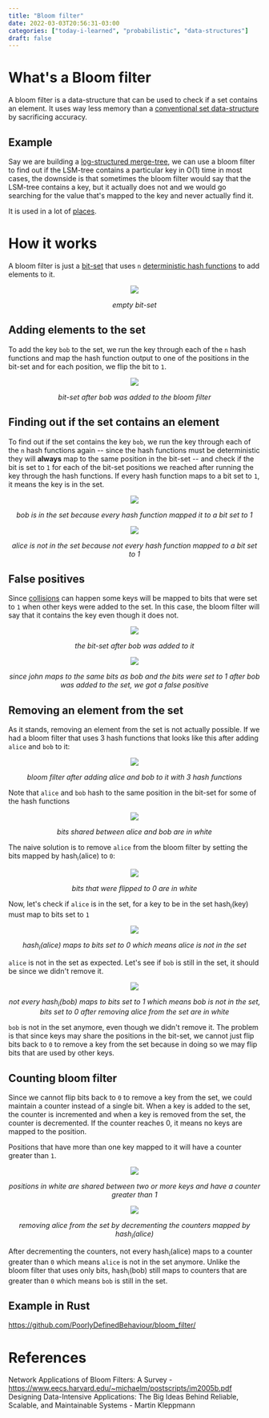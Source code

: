 ```yaml
---
title: "Bloom filter"
date: 2022-03-03T20:56:31-03:00
categories: ["today-i-learned", "probabilistic", "data-structures"]
draft: false
---
```


# What's a Bloom filter

A bloom filter is a data-structure that can be used to check if a set contains an element. It uses way less memory than a [conventional set data-structure](<https://en.wikipedia.org/wiki/Set_(abstract_data_type)#Implementations>) by sacrificing accuracy.

## Example

Say we are building a [log-structured merge-tree](https://www.cs.umb.edu/~poneil/lsmtree.pdf), we can use a bloom filter to find out if the LSM-tree contains a particular key in O(1) time in most cases, the downside is that sometimes the bloom filter would say that the LSM-tree contains a key, but it actually does not and we would go searching for the value that's mapped to the key and never actually find it.

It is used in a lot of [places](https://en.wikipedia.org/wiki/Bloom_filter#Examples).

# How it works

A bloom filter is just a [bit-set](https://en.wikipedia.org/wiki/Bit_array) that uses `n` [deterministic hash functions](https://en.wikipedia.org/wiki/Hash_function#Deterministic) to add elements to it.

<p align="center">
  <img src="https://user-images.githubusercontent.com/17282221/156580660-d95e19fa-8d63-40e3-9fda-fc27f3eea311.png" />
</p>
<p align="center"><i>empty bit-set</i></p>

## Adding elements to the set

To add the key `bob` to the set, we run the key through each of the `n` hash functions and map the hash function output to one of the positions in the bit-set and for each position, we flip the bit to `1`.

<p align="center">
  <img src="https://user-images.githubusercontent.com/17282221/156581183-7a853828-d0fc-4024-b3d0-22fe9cbbdbe6.png" />
</p>
<p align="center">
  <i>bit-set after bob was added to the bloom filter</i>
</p>

## Finding out if the set contains an element

To find out if the set contains the key `bob`, we run the key through each of the `n` hash functions again -- since the hash functions must be deterministic they will **always** map to the same position in the bit-set -- and check if the bit is set to `1` for each of the bit-set positions we reached after running the key through the hash functions. If every hash function maps to a bit set to `1`, it means the key is in the set.

<p align="center">
  <img src="https://user-images.githubusercontent.com/17282221/156583072-424f00f0-3eda-48ad-96c7-5a460beca424.png" />
</p>
<p align="center">
  <i>bob is in the set because every hash function mapped it to a bit set to 1</i>
</p>

<p align="center">
  <img src="https://user-images.githubusercontent.com/17282221/156583592-e96d831c-21be-420a-ae10-2dde7f8a0cfe.png" />
</p>
<p align="center">
  <i>alice is not in the set because not every hash function mapped to a bit set to 1</i>
</p>

## False positives

Since [collisions](https://en.wikipedia.org/wiki/Hash_collision) can happen some keys will be mapped to bits that were set to `1` when other keys were added to the set. In this case, the bloom filter will say that it contains the key even though it does not.

<p align="center">
  <img src="https://user-images.githubusercontent.com/17282221/156584354-9b605741-0c11-4e1c-bf01-e9e5b61453d4.png" />
</p>
<p align="center">
  <i>the bit-set after bob was added to it</i>
</p>

<p align="center">
  <img src="https://user-images.githubusercontent.com/17282221/156584791-cbde88f8-c13b-40e8-b568-e21cc3b82c86.png"/>
</p>
<p align="center">
  <i>since john maps to the same bits as bob and the bits were set to 1 after bob was added to the set, we got a false positive</i>
</p>

## Removing an element from the set

As it stands, removing an element from the set is not actually possible. If we had a bloom filter that uses 3 hash functions that looks like this after adding `alice` and `bob` to it:

<p align="center">
  <img src="https://user-images.githubusercontent.com/17282221/156785419-e7501222-9e4f-4a59-959c-5940c3e892d8.png" />
</p>
<p align="center">
  <i>bloom filter after adding alice and bob to it with 3 hash functions</i>
</p>

Note that `alice` and `bob` hash to the same position in the bit-set for some of the hash functions

<p align="center">
  <img src="https://user-images.githubusercontent.com/17282221/156785275-dc3016f2-211a-4b17-ac7e-4c74ca8c93ae.png" />
</p>
<p align="center">
  <i>bits shared between alice and bob are in white</i>
</p>

The naive solution is to remove `alice` from the bloom filter by setting the bits mapped by hash<sub>i</sub>(alice) to `0`:

<p align="center">
  <img src="https://user-images.githubusercontent.com/17282221/156785668-069767c2-f08e-4c72-a8c0-476bef9b92be.png" />
</p>
<p align="center">
  <i>bits that were flipped to 0 are in white</i>
</p>

Now, let's check if `alice` is in the set, for a key to be in the set hash<sub>i</sub>(key) must map to bits set to `1`

<p align="center">
  <img src="https://user-images.githubusercontent.com/17282221/156786462-6413cea3-c222-422e-b4fb-fbddcc8ce0c6.png" />
<p/>
<p align="center">
  <i>hash<sub>i</sub>(alice) maps to bits set to 0 which means alice is not in the set</i>
</p>

`alice` is not in the set as expected. Let's see if `bob` is still in the set, it should be since we didn't remove it.

<p align="center">
  <img src="https://user-images.githubusercontent.com/17282221/156786853-65f9841c-a8f6-41be-a024-2492aca321e9.png" />
</p>
<p align="center">
  <i>not every hash<sub>i</sub>(bob) maps to bits set to 1 which means bob is not in the set, bits set to 0 after removing alice from the set are in white</i>
</p>

`bob` is not in the set anymore, even though we didn't remove it. The problem is that since keys may share the positions in the bit-set, we cannot just flip bits back to `0` to remove a key from the set because in doing so we may flip bits that are used by other keys.

## Counting bloom filter

Since we cannot flip bits back to `0` to remove a key from the set, we could maintain a counter instead of a single bit. When a key is added to the set, the counter is incremented and when a key is removed from the set, the counter is decremented. If the counter reaches 0, it means no keys are mapped to the position.

Positions that have more than one key mapped to it will have a counter greater than `1`.

<p align="center">
  <img src="https://user-images.githubusercontent.com/17282221/156789341-ecabd5c1-fdb5-4343-8622-685684cca910.png" />
</p>
<p align="center">
  <i>positions in white are shared between two or more keys and have a counter greater than 1</i>
</p>

<p align="center">
  <img src="https://user-images.githubusercontent.com/17282221/156789826-1b0bd61c-69ef-4da7-8918-65d3bae15a4b.png" />
</p>
<p align="center">
  <i>removing alice from the set by decrementing the counters mapped by hash<sub>i</sub>(alice)</i>
</p>

After decrementing the counters, not every hash<sub>i</sub>(alice) maps to a counter greater than `0` which means `alice` is not in the set anymore. Unlike the bloom filter that uses only bits, hash<sub>i</sub>(bob) still maps to counters that are greater than `0` which means `bob` is still in the set.

## Example in Rust

https://github.com/PoorlyDefinedBehaviour/bloom_filter/

# References

Network Applications of Bloom Filters: A Survey - https://www.eecs.harvard.edu/~michaelm/postscripts/im2005b.pdf  
Designing Data-Intensive Applications: The Big Ideas Behind Reliable, Scalable, and Maintainable Systems - Martin Kleppmann  
